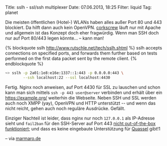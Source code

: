Title: sslh - ssl/ssh multiplexer
Date: 07.06.2013, 18:25
Filter: liquid
Tag: planet

Die meisten öffentlichen (Hotel-) WLANs haben alles außer Port 80 und 443
blockiert. Da hilft dann auch kein OpenVPN. [corkscrew][1] läuft nur
mit Apache und allgemein ist das Konzept doch eher fragwürdig. Wenn man SSH
doch nur auf Port 80/443 legen könnte... – kann man!

{% blockquote sslh http://www.rutschle.net/tech/sslh.shtml %}
sslh accepts connections on specified ports, and forwards them further based on tests performed on the first data packet sent by the remote client.
{% endblockquote %}

```sh
~> sslh -p 2a01:1e8:e16e:1337::1:443 -p 0.0.0.0:443 \
        --ssh localhost:22 --ssl localhost:4430
```

Fertig. Nginx noch anweisen, auf Port 4430 für SSL zu lauschen und schon
kann man sich mittels `ssh -p 443 user@server` verbinden und erhält über
ein <https://example.org/> weiterhin die Webseite. Neben SSH und SSL werden
auch noch XMPP (yay), OpenVPN und HTTP unterstützt -- und wenn das nicht
reicht, gehen auch noch reguläre Ausdrücke. Gefällt.

Einziger Nachteil ist leider, dass nginx nur noch `127.0.0.1` als IP-Adresse
sieht und `fail2ban` für den SSH-Server auf Port 443 [nicht out-of-the-box
funktioniert][2]; und dass es keine eingebaute Unterstützung für [Quassel][3]
gibt!1

– via [marmaro.de](http://marmaro.de/lue/txt/2013-05-24.txt)

[1]: http://www.agroman.net/corkscrew/
[2]: http://rutschle.net/pipermail/sslh/2012-January/000138.html
[3]: http://quassel-irc.org/

